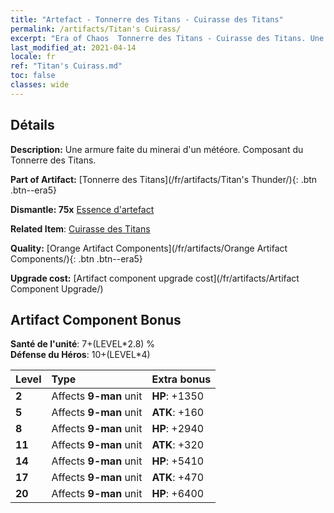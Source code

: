 ```yaml
---
title: "Artefact - Tonnerre des Titans - Cuirasse des Titans"
permalink: /artifacts/Titan's Cuirass/
excerpt: "Era of Chaos  Tonnerre des Titans - Cuirasse des Titans. Une armure faite du minerai d'un météore. Composant du Tonnerre des Titans."
last_modified_at: 2021-04-14
locale: fr
ref: "Titan's Cuirass.md"
toc: false
classes: wide
---
```




## Détails

 **Description:** Une armure faite du minerai d'un météore. Composant du Tonnerre des Titans.

 **Part of Artifact:** [Tonnerre des Titans](/fr/artifacts/Titan's Thunder/){: .btn .btn--era5}

 **Dismantle: 75x** [Essence d'artefact](/fr/Items/con_905/)

 **Related Item**: [Cuirasse des Titans](/fr/Items/art_159/)

 **Quality:** [Orange Artifact Components](/fr/artifacts/Orange Artifact Components/){: .btn .btn--era5}

 **Upgrade cost:** [Artifact component upgrade cost](/fr/artifacts/Artifact Component Upgrade/)

## Artifact Component Bonus

  **Santé de l'unité**: 7+(LEVEL\*2.8) %<br/>**Défense du Héros**: 10+(LEVEL\*4)

  |  Level  | Type |    Extra bonus  | 
  |:--------|:-----|:----------------| 
  | **2** | Affects **9-man** unit | **HP**: +1350 | 
  | **5** | Affects **9-man** unit | **ATK**: +160 | 
  | **8** | Affects **9-man** unit | **HP**: +2940 | 
  | **11** | Affects **9-man** unit | **ATK**: +320 | 
  | **14** | Affects **9-man** unit | **HP**: +5410 | 
  | **17** | Affects **9-man** unit | **ATK**: +470 | 
  | **20** | Affects **9-man** unit | **HP**: +6400 | 
